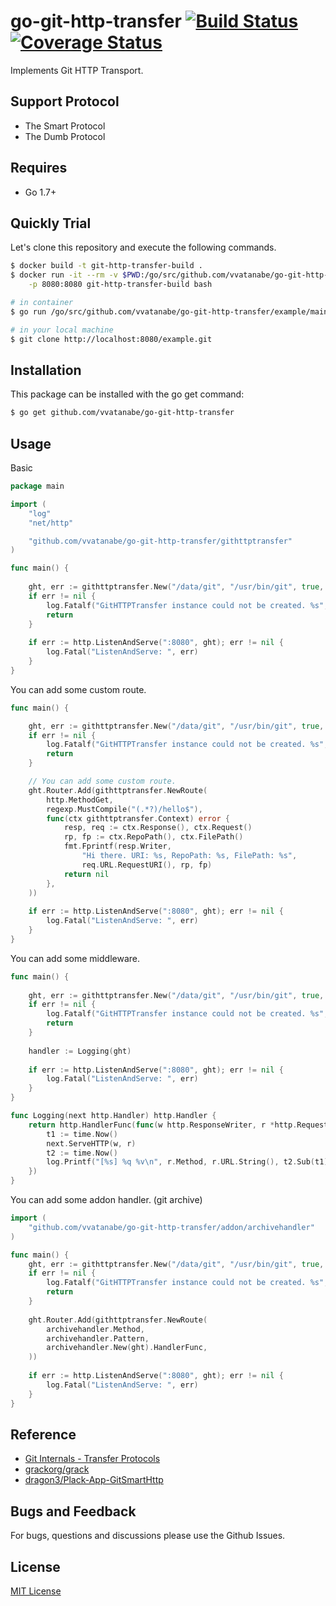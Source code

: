 # go-git-http-transfer [![Build Status](https://travis-ci.org/vvatanabe/go-git-http-transfer.svg?branch=master)](https://travis-ci.org/vvatanabe/go-git-http-transfer) [![Coverage Status](https://coveralls.io/repos/github/vvatanabe/go-git-http-transfer/badge.svg?branch=master)](https://coveralls.io/github/vvatanabe/go-git-http-transfer?branch=master)

Implements Git HTTP Transport.

## Support Protocol

* The Smart Protocol
* The Dumb Protocol

## Requires

* Go 1.7+

## Quickly Trial

Let's clone this repository and execute the following commands.

```` zsh
$ docker build -t git-http-transfer-build .
$ docker run -it --rm -v $PWD:/go/src/github.com/vvatanabe/go-git-http-transfer \
    -p 8080:8080 git-http-transfer-build bash

# in container
$ go run /go/src/github.com/vvatanabe/go-git-http-transfer/example/main.go -p 8080

# in your local machine
$ git clone http://localhost:8080/example.git
````

## Installation

This package can be installed with the go get command:

``` zsh
$ go get github.com/vvatanabe/go-git-http-transfer
```

## Usage

Basic
``` go
package main

import (
	"log"
	"net/http"

	"github.com/vvatanabe/go-git-http-transfer/githttptransfer"
)

func main() {
	
	ght, err := githttptransfer.New("/data/git", "/usr/bin/git", true, true, true)
	if err != nil {
		log.Fatalf("GitHTTPTransfer instance could not be created. %s", err.Error())
		return
	}
	
	if err := http.ListenAndServe(":8080", ght); err != nil {
		log.Fatal("ListenAndServe: ", err)
	}
}
```
You can add some custom route.
``` go
func main() {

	ght, err := githttptransfer.New("/data/git", "/usr/bin/git", true, true, true)
	if err != nil {
		log.Fatalf("GitHTTPTransfer instance could not be created. %s", err.Error())
		return
	}

	// You can add some custom route.
	ght.Router.Add(githttptransfer.NewRoute(
		http.MethodGet,
		regexp.MustCompile("(.*?)/hello$"),
		func(ctx githttptransfer.Context) error {
			resp, req := ctx.Response(), ctx.Request()
			rp, fp := ctx.RepoPath(), ctx.FilePath()
			fmt.Fprintf(resp.Writer,
				"Hi there. URI: %s, RepoPath: %s, FilePath: %s",
				req.URL.RequestURI(), rp, fp)
			return nil
		},
	))
	
	if err := http.ListenAndServe(":8080", ght); err != nil {
		log.Fatal("ListenAndServe: ", err)
	}
}
```
You can add some middleware.
``` go
func main() {
	
	ght, err := githttptransfer.New("/data/git", "/usr/bin/git", true, true, true)
	if err != nil {
		log.Fatalf("GitHTTPTransfer instance could not be created. %s", err.Error())
		return
	}
	
	handler := Logging(ght)
	
	if err := http.ListenAndServe(":8080", ght); err != nil {
		log.Fatal("ListenAndServe: ", err)
	}
}

func Logging(next http.Handler) http.Handler {
	return http.HandlerFunc(func(w http.ResponseWriter, r *http.Request) {
		t1 := time.Now()
		next.ServeHTTP(w, r)
		t2 := time.Now()
		log.Printf("[%s] %q %v\n", r.Method, r.URL.String(), t2.Sub(t1))
	})
}
```
You can add some addon handler. (git archive)
``` go
import (
	"github.com/vvatanabe/go-git-http-transfer/addon/archivehandler"
)

func main() {
	ght, err := githttptransfer.New("/data/git", "/usr/bin/git", true, true, true)
	if err != nil {
		log.Fatalf("GitHTTPTransfer instance could not be created. %s", err.Error())
		return
	}
	
	ght.Router.Add(githttptransfer.NewRoute(
		archivehandler.Method,
		archivehandler.Pattern,
		archivehandler.New(ght).HandlerFunc,
	))
	
	if err := http.ListenAndServe(":8080", ght); err != nil {
		log.Fatal("ListenAndServe: ", err)
	}
}

```

## Reference

- [Git Internals - Transfer Protocols](http://www.opensource.org/licenses/mit-license.php)
- [grackorg/grack](https://github.com/grackorg/grack)
- [dragon3/Plack-App-GitSmartHttp](https://github.com/dragon3/Plack-App-GitSmartHttp)

## Bugs and Feedback

For bugs, questions and discussions please use the Github Issues.

## License

[MIT License](http://www.opensource.org/licenses/mit-license.php)
